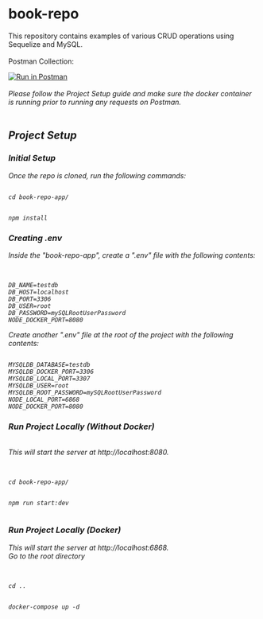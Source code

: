 # book-repo
This repository contains examples of various CRUD operations using Sequelize and MySQL. <br><br>
Postman Collection: 

[![Run in Postman](https://run.pstmn.io/button.svg)](https://god.gw.postman.com/run-collection/17233538-49a69a5c-6eaa-4b2b-8311-7cb3a3773c55?action=collection%2Ffork&source=rip_markdown&collection-url=entityId%3D17233538-49a69a5c-6eaa-4b2b-8311-7cb3a3773c55%26entityType%3Dcollection%26workspaceId%3D9b34a1f7-8cf0-45cd-99d2-d689bd74da4e)
<br><br>
<i> Please follow the Project Setup guide and make sure the docker container is running prior to running any requests on Postman.<br><br>
<h2> Project Setup </h2>
<h3> Initial Setup</h3>
Once the repo is cloned, run the following commands: <br>

```

cd book-repo-app/

```

```

npm install

```

<h3> Creating .env</h3>
Inside the "book-repo-app", create a ".env" file with the following contents: <br><br>

```

DB_NAME=testdb
DB_HOST=localhost
DB_PORT=3306
DB_USER=root
DB_PASSWORD=mySQLRootUserPassword
NODE_DOCKER_PORT=8080

```

Create another ".env" file at the root of the project with the following contents:

```

MYSQLDB_DATABASE=testdb
MYSQLDB_DOCKER_PORT=3306
MYSQLDB_LOCAL_PORT=3307
MYSQLDB_USER=root
MYSQLDB_ROOT_PASSWORD=mySQLRootUserPassword
NODE_LOCAL_PORT=6868
NODE_DOCKER_PORT=8080

```

<h3> Run Project Locally (Without Docker) </h3> <br>
This will start the server at http://localhost:8080.<br><br>

```

cd book-repo-app/

```

```

npm run start:dev
  
```


<h3> Run Project Locally (Docker) </h3>
This will start the server at http://localhost:6868.<br> Go to the root directory<br><br>

```

cd ..

```

```

docker-compose up -d

```
<br>






